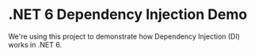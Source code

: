 # .NET 6 Dependency Injection Demo

We're using this project to demonstrate how Dependency Injection (DI) works in .NET 6.
